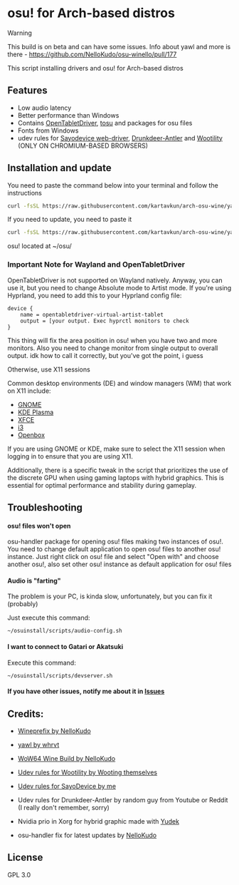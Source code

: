 # osu! for Arch-based distros

> [!WARNING]
> This build is on beta and can have some issues. Info about yawl and more is there - https://github.com/NelloKudo/osu-winello/pull/177

This script installing drivers and osu! for Arch-based distros

## Features

- Low audio latency
- Better performance than Windows
- Contains [OpenTabletDriver](https://opentabletdriver.net), [tosu](https://github.com/kotrikd/tosu) and packages for osu files
- Fonts from Windows
- udev rules for [Sayodevice web-driver](https://sayodevice.com/home), [Drunkdeer-Antler](https://drunkdeer-antler.com/) and [Wootility](https://wootility.io/) (ONLY ON CHROMIUM-BASED BROWSERS)

## Installation and update

You need to paste the command below into your terminal and follow the instructions

```sh
curl -fsSL https://raw.githubusercontent.com/kartavkun/arch-osu-wine/yawl-build/setup.sh | sh
```

If you need to update, you need to paste it

```sh
curl -fsSL https://raw.githubusercontent.com/kartavkun/arch-osu-wine/yawl-build/update.sh | sh
```

osu! located at ~/osu/

### Important Note for Wayland and OpenTabletDriver

OpenTabletDriver is not supported on Wayland natively. Anyway, you can use it, but you need to change Absolute mode to Artist mode.
If you're using Hyprland, you need to add this to your Hyprland config file:
```
device {
    name = opentabletdriver-virtual-artist-tablet 
    output = [your output. Exec hyprctl monitors to check
}
```
This thing will fix the area position in osu! when you have two and more monitors. Also you need to change monitor from single output to overall output. idk how to call it correctly, but you've got the point, i guess

Otherwise, use X11 sessions

Common desktop environments (DE) and window managers (WM) that work on X11 include:

- [GNOME](https://gnome.org)
- [KDE Plasma](https://kde.org/en/plasma-desktop/)
- [XFCE](https://xfce.org)
- [i3](https://i3wm.org)
- [Openbox](http://openbox.org)

If you are using GNOME or KDE, make sure to select the X11 session when logging in to ensure that you are using X11.

Additionally, there is a specific tweak in the script that prioritizes the use of the discrete GPU when using gaming laptops with hybrid graphics. This is essential for optimal performance and stability during gameplay.

## Troubleshooting

#### osu! files won't open
osu-handler package for opening osu! files making two instances of osu!. You need to change default application to open osu! files to another osu! instance. Just right click on osu! file and select "Open with" and choose another osu!, also set other osu! instance as default application for osu! files

#### Audio is "farting"
The problem is your PC, is kinda slow, unfortunately, but you can fix it (probably)

Just execute this command:
```
~/osuinstall/scripts/audio-config.sh
```


#### I want to connect to Gatari or Akatsuki
Execute this command:
```
~/osuinstall/scripts/devserver.sh
```

#### If you have other issues, notify me about it in [Issues](https://github.com/kartavkun/arch-osu-wine/issues)

## Credits:
- [Wineprefix by NelloKudo](https://gitlab.com/NelloKudo/osu-winello-prefix)
- [yawl by whrvt](https://github.com/whrvt/yawl)
- [WoW64 Wine Build by NelloKudo](https://github.com/NelloKudo/WineBuilder)

- [Udev rules for Wootility by Wooting themselves](https://help.wooting.io/article/147-configuring-device-access-for-wootility-under-linux-udev-rules)
- [Udev rules for SayoDevice by me](https://www.reddit.com/r/osugame/comments/1fa919k/how_to_fix_sayodevice_web_app_on_linux/)
- Udev rules for Drunkdeer-Antler by random guy from Youtube or Reddit (I really don't remember, sorry)

- Nvidia prio in Xorg for hybrid graphic made with [Yudek](https://osu.ppy.sh/users/16149779)
- osu-handler fix for latest updates by [NelloKudo](https://github.com/NelloKudo)

## License

GPL 3.0
